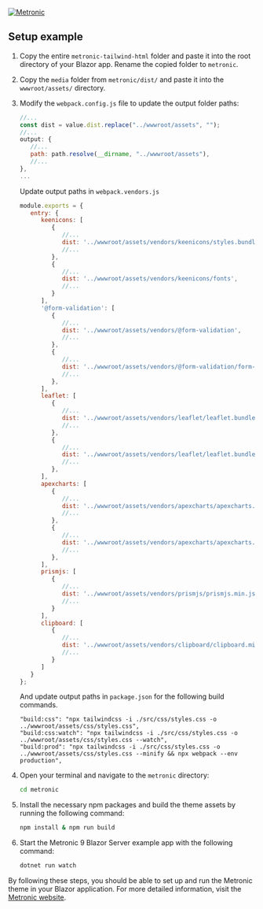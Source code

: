 <p>
    <a href="https://keenthemes.com/metronic">
        <img src="https://keenthemes.com/static/metronic/tailwind/docs/dist/assets/media/app/default-logo.svg" alt="Metronic"/>
    </a>
</p>

## Setup example

1. Copy the entire `metronic-tailwind-html` folder and paste it into the root directory of your Blazor app. Rename the copied folder to `metronic`.

2. Copy the `media` folder from `metronic/dist/` and paste it into the `wwwroot/assets/` directory.

3. Modify the `webpack.config.js` file to update the output folder paths:
    ```javascript
    //...
    const dist = value.dist.replace("../wwwroot/assets", "");
    //...
    output: {
       //...
       path: path.resolve(__dirname, "../wwwroot/assets"),
       //...
    },
    ...
    ```
   Update output paths in `webpack.vendors.js`
   ```javascript
   module.exports = {
      entry: {
         keenicons: [
            {
               //...
               dist: '../wwwroot/assets/vendors/keenicons/styles.bundle.css',
               //...
            },
            {
               //...
               dist: '../wwwroot/assets/vendors/keenicons/fonts',
               //...
            }
         ],
         '@form-validation': [
            {
               //...
               dist: '../wwwroot/assets/vendors/@form-validation',
               //...
            },
            {
               //...
               dist: '../wwwroot/assets/vendors/@form-validation/form-validation.bundle.js',
               //...
            },
         ],
         leaflet: [
            {
               //...
               dist: '../wwwroot/assets/vendors/leaflet/leaflet.bundle.css',
               //...
            },
            {
               //...
               dist: '../wwwroot/assets/vendors/leaflet/leaflet.bundle.js',
               //...
            },
         ],
         apexcharts: [
            {
               //...
               dist: '../wwwroot/assets/vendors/apexcharts/apexcharts.css',
               //...
            },
            {
               //...
               dist: '../wwwroot/assets/vendors/apexcharts/apexcharts.min.js',
               //...
            },
         ],
         prismjs: [
            {
               //...
               dist: '../wwwroot/assets/vendors/prismjs/prismjs.min.js',
               //...
            }
         ],
         clipboard: [
            {
               //...
               dist: '../wwwroot/assets/vendors/clipboard/clipboard.min.js',
               //...
            }
         ]
      }
   };
   ```
   And update output paths in `package.json` for the following build commands.
   ```
   "build:css": "npx tailwindcss -i ./src/css/styles.css -o ../wwwroot/assets/css/styles.css",
   "build:css:watch": "npx tailwindcss -i ./src/css/styles.css -o ../wwwroot/assets/css/styles.css --watch",
   "build:prod": "npx tailwindcss -i ./src/css/styles.css -o ../wwwroot/assets/css/styles.css --minify && npx webpack --env production",
   ```


4. Open your terminal and navigate to the `metronic` directory:
    ```bash
    cd metronic
    ```

5. Install the necessary npm packages and build the theme assets by running the following command:
    ```bash
    npm install & npm run build
    ```

6. Start the Metronic 9 Blazor Server example app with the following command:
    ```bash
    dotnet run watch
    ```

By following these steps, you should be able to set up and run the Metronic theme in your Blazor application. For more detailed information, visit the [Metronic website](https://keenthemes.com/metronic).
